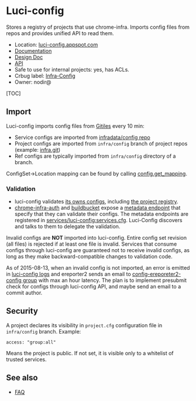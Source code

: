 # Luci-config

Stores a registry of projects that use chrome-infra.
Imports config files from repos and provides unified API to read them.

*   Location: [luci-config.appspot.com](http://luci-config.appspot.com)
*   [Documentation](https://github.com/luci/luci-py/blob/master/appengine/config_service/README.md)
*   [Design Doc](http://go/luci-config)
*   [API](https://luci-config.appspot.com/_ah/api/explorer#p/config/v1/)
*   Safe to use for internal projects: yes, has ACLs.
*   Crbug label: [Infra-Config](https://code.google.com/p/chromium/issues/list?q=Infra%3DConfig)
*   Owner: nodir@

[TOC]

## Import

Luci-config imports config files from
[Gitiles](https://code.google.com/p/gitiles/) every 10 min:

* Service configs are imported from
  [infradata/config repo](https://chrome-internal.googlesource.com/infradata/config/+/master/configs/)
* Project configs are imported from `infra/config` branch of project repos
  (example: [infra.git](https://chromium.googlesource.com/infra/infra/+/infra/config))
* Ref configs are typically imported from `infra/config` directory of a branch.

ConfigSet->Location mapping can be found by calling
[config.get_mapping](https://luci-config.appspot.com/_ah/api/explorer#p/config/v1/config.get_mapping).

### Validation

* luci-config validates
  [its owns configs](https://chrome-internal.googlesource.com/infradata/config/+/master/configs/luci-config),
  including
  [the project registry](https://chrome-internal.googlesource.com/infradata/config/+/master/configs/luci-config/projects.cfg).
* [chrome-infra-auth](https://chrome-infra-auth.appspot.com) and
  [buildbucket](https://cr-buildbucket.appspot.com) expose a
  [metadata endpoint](https://apis-explorer.appspot.com/apis-explorer/?base=https://cr-buildbucket.appspot.com/_ah/api#p/config/v1/config.get_metadata)
  that specify that they can validate their configs. The metadata endpoints are
  registered in
  [services/luci-config:services.cfg](https://chrome-internal.googlesource.com/infradata/config/+/master/configs/luci-config/services.cfg).
  Luci-Config discovers and talks to them to delegate the validation.

Invalid configs are **NOT** imported into luci-config. Entire config set
revision (all files) is rejected if at least one file is invalid. Services that
consume configs through luci-config are guaranteed not to receive invalid
configs, as long as they make backward-compatible changes to validation code.

As of 2015-08-13, when an invalid config is not imported, an error is emitted
in [luci-config logs](https://console.developers.google.com/project/luci-config/logs?service=appengine.googleapis.com&key1=backend&minLogLevel=500)
and ereporter2 sends an email to
[config-ereporeter2-config group](https://chrome-infra-auth.appspot.com/auth/groups#config-ereporter2-reports)
with max an hour latency. The plan is to implement presubmit check for configs
through luci-config API, and maybe send an email to a commit author.

## Security

A project declares its visibility in `project.cfg` configuration file in
`infra/config` branch. Example:

    access: "group:all"

Means the project is public. If not set, it is visible only to a whitelist of
trusted services.

## See also

* [FAQ](faq.md)
